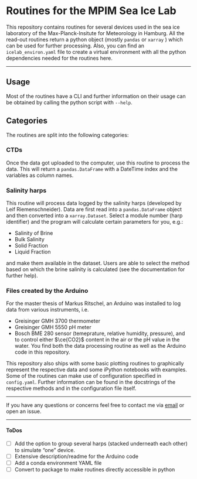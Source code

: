 # Routines for the MPIM Sea Ice Lab
This repository contains routines for several devices used in the sea ice laboratory of the Max-Planck-Insitute for Meteorology in Hamburg.
All the read-out routines return a  python object (mostly `pandas` or `xarray` ) which can be used for further processing.
Also, you can find an `icelab_environ.yaml` file to create a virtual environment with all the python dependencies needed for the routines here.

---

## Usage

Most of the routines have a CLI and further information on their usage can be obtained by calling the python script with `--help`.

## Categories

The routines are split into the following categories:

### CTDs

Once the data got uploaded to the computer, use this routine to process the data.
This will return a `pandas.DataFrame` with a DateTime index and the variables as column names.

### Salinity harps
This routine will process data logged by the salinity harps (developed by Leif Riemenschneider).
Data are first read into a `pandas.DataFrame` object and then converted into a `xarray.Dataset`.
Select a module number (harp identifier) and the program will calculate certain parameters for you, e.g.:
- Salinity of Brine
- Bulk Salinity
- Solid Fraction
- Liquid Fraction

and make them available in the dataset.
Users are able to select the method based on which the brine salinity is calculated (see the documentation for further help).


### Files created by the Arduino
For the master thesis of Markus Ritschel, an Arduino was installed to log data from various instruments, i.e. 
- Greisinger GMH 3700 thermometer
- Greisinger GMH 5550 pH meter
- Bosch BME 280 sensor (temeprature, relative humidity, pressure),
and to control either $\ce{CO2}$ content in the air or the pH value in the water.
You find both the data processing routine as well as the Arduino code in this repository.

This repository also ships with some basic plotting routines to graphically represent the respective data and some iPython notebooks with examples.
Some of the routines can make use of configuration specified in `config.yaml`.
Further information can be found in the docstrings of the respective methods and in the configuration file itself.

---

If you have any questions or concerns feel free to contact me via [email](mailto:git@markusritschel.de) or open an issue.

---

#### ToDos

- [ ] Add the option to group several harps (stacked underneath each other) to simulate “one” device.
- [ ] Extensive description/readme for the Arduino code
- [ ] Add a conda environment YAML file
- [ ] Convert to package to make routines directly accessible in python
